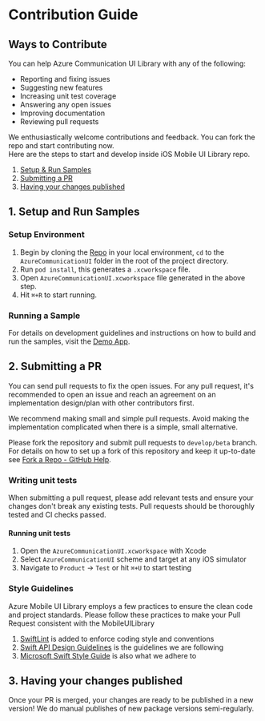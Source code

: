 # Contribution Guide

## Ways to Contribute

You can help Azure Communication UI Library with any of the following:

- Reporting and fixing issues
- Suggesting new features
- Increasing unit test coverage
- Answering any open issues
- Improving documentation
- Reviewing pull requests

We enthusiastically welcome contributions and feedback. You can fork the repo and start contributing now.  
Here are the steps to start and develop inside iOS Mobile UI Library repo.

1. [Setup & Run Samples](#1-setup-and-run-samples)
2. [Submitting a PR](#2-submitting-a-pr)
3. [Having your changes published](#3-having-your-changes-published)

## 1. Setup and Run Samples 
### Setup Environment

1. Begin by cloning the [Repo](https://github.com/Azure/azure-communication-ui-library-ios) in your local environment, `cd` to the `AzureCommunicationUI` folder in the root of the project directory.
2. Run `pod install`, this generates a `.xcworkspace` file.
3. Open `AzureCommunicationUI.xcworkspace` file generated in the above step.
4. Hit `⌘+R` to start running.

### Running a Sample

For details on development guidelines and instructions on how to build and run the samples, visit the [Demo App](../AzureCommunicationUI/AzureCommunicationUIDemoApp/README.md).

## 2. Submitting a PR

You can send pull requests to fix the open issues. For any pull request, it's recommended to open an issue and reach an agreement on an implementation design/plan with other contributors first.

We recommend making small and simple pull requests. Avoid making the implementation complicated when there is a simple, small alternative.

Please fork the repository and submit pull requests to `develop/beta` branch. For details on how to set up a fork of this repository and keep it up-to-date see [Fork a Repo - GitHub Help](https://help.github.com/en/github/getting-started-with-github/fork-a-repo).

### Writing unit tests

When submitting a pull request, please add relevant tests and ensure your changes don't break any existing tests. Pull requests should be thoroughly tested and CI checks passed.

#### Running unit tests

1. Open the `AzureCommunicationUI.xcworkspace` with Xcode
2. Select `AzureCommunicationUI` scheme and target at any iOS simulator
3. Navigate to `Product` -> `Test` or hit `⌘+U` to start testing

### Style Guidelines

Azure Mobile UI Library employs a few practices to ensure the clean code and project standards. Please follow these practices to make your Pull Request consistent with the MobileUILibrary

1. [SwiftLint](https://github.com/realm/SwiftLint) is added to enforce coding style and conventions
2. [Swift API Design Guidelines](https://swift.org/documentation/api-design-guidelines/) is the guidelines we are following
3. [Microsoft Swift Style Guide](https://github.com/microsoft/swift-guide) is also what we adhere to

## 3. Having your changes published

Once your PR is merged, your changes are ready to be published in a new version! We do manual publishes of new package versions semi-regularly.

